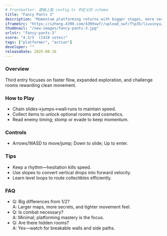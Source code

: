 ```yaml
---
# Frontmatter: 遵循上面 config.ts 中定义的 schema
title: "Fancy Pants 3"
description: "Momentum platforming returns with bigger stages, more secrets, and refined wall‑runs and slides in hand‑drawn worlds."
iframeSrc: "https://szhong.4399.com/4399swf//upload_swf/ftp35/liuxinyu/20210305/jj10/index.html"
thumbnail: "/new-images/fancy-pants-3.jpg"
urlstr: "fancy-pants-3"
score: "4.3/5  (1419 votes)"
tags: ["platformer", "action"]
developer: ""
releaseDate: 2025-08-16
---
```




### Overview
Third entry focuses on faster flow, expanded exploration, and challenge rooms rewarding clean movement.

### How to Play
- Chain slides→jumps→wall‑runs to maintain speed.
- Collect items to unlock optional rooms and cosmetics.
- Read enemy timing; stomp or evade to keep momentum.

### Controls
- Arrows/WASD to move/jump; Down to slide; Up to enter.

### Tips
- Keep a rhythm—hesitation kills speed.
- Use slopes to convert vertical drops into forward velocity.
- Learn level loops to route collectibles efficiently.

### FAQ
- Q: Big differences from 1/2?  
  A: Larger maps, more secrets, and tighter movement feel.
- Q: Is combat necessary?  
  A: Minimal; platforming mastery is the focus.
- Q: Are there hidden rooms?  
  A: Yes—watch for breakable walls and side paths.

